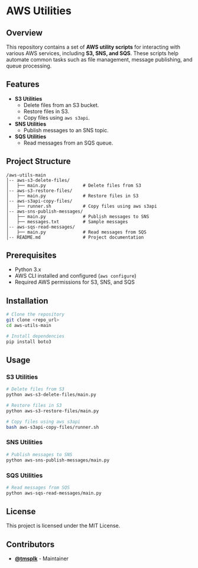 # AWS Utilities

## Overview
This repository contains a set of **AWS utility scripts** for interacting with various AWS services, including **S3, SNS, and SQS**. These scripts help automate common tasks such as file management, message publishing, and queue processing.

## Features
- **S3 Utilities**
  - Delete files from an S3 bucket.
  - Restore files in S3.
  - Copy files using `aws s3api`.
- **SNS Utilities**
  - Publish messages to an SNS topic.
- **SQS Utilities**
  - Read messages from an SQS queue.

## Project Structure
```
/aws-utils-main
│-- aws-s3-delete-files/
│   ├── main.py              # Delete files from S3
│-- aws-s3-restore-files/
│   ├── main.py              # Restore files in S3
│-- aws-s3api-copy-files/
│   ├── runner.sh            # Copy files using aws s3api
│-- aws-sns-publish-messages/
│   ├── main.py              # Publish messages to SNS
│   ├── messages.txt         # Sample messages
│-- aws-sqs-read-messages/
│   ├── main.py              # Read messages from SQS
│-- README.md                # Project documentation
```

## Prerequisites
- Python 3.x
- AWS CLI installed and configured (`aws configure`)
- Required AWS permissions for S3, SNS, and SQS

## Installation
```sh
# Clone the repository
git clone <repo_url>
cd aws-utils-main

# Install dependencies
pip install boto3
```

## Usage
### S3 Utilities
```sh
# Delete files from S3
python aws-s3-delete-files/main.py

# Restore files in S3
python aws-s3-restore-files/main.py

# Copy files using aws s3api
bash aws-s3api-copy-files/runner.sh
```

### SNS Utilities
```sh
# Publish messages to SNS
python aws-sns-publish-messages/main.py
```

### SQS Utilities
```sh
# Read messages from SQS
python aws-sqs-read-messages/main.py
```

## License
This project is licensed under the MIT License.

## Contributors
- **[@tmsplk](https://github.com/tmsplk)** - Maintainer